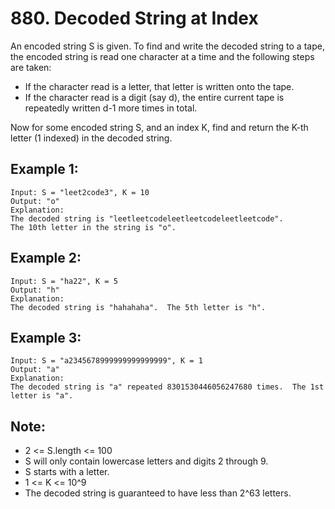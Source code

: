 # 880. Decoded String at Index

An encoded string S is given.  To find and write the decoded string to a tape, the encoded string is read one character at a time and the following steps are taken:

* If the character read is a letter, that letter is written onto the tape.
* If the character read is a digit (say d), the entire current tape is repeatedly written d-1 more times in total.

Now for some encoded string S, and an index K, find and return the K-th letter (1 indexed) in the decoded string.

## Example 1:

```
Input: S = "leet2code3", K = 10
Output: "o"
Explanation: 
The decoded string is "leetleetcodeleetleetcodeleetleetcode".
The 10th letter in the string is "o".
```

## Example 2:

```
Input: S = "ha22", K = 5
Output: "h"
Explanation: 
The decoded string is "hahahaha".  The 5th letter is "h".
```

## Example 3:

```
Input: S = "a2345678999999999999999", K = 1
Output: "a"
Explanation: 
The decoded string is "a" repeated 8301530446056247680 times.  The 1st letter is "a".
```

## Note:

* 2 <= S.length <= 100
* S will only contain lowercase letters and digits 2 through 9.
* S starts with a letter.
* 1 <= K <= 10^9
* The decoded string is guaranteed to have less than 2^63 letters.